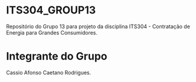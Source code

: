 # ITS304_GROUP13
Repositório do Grupo 13 para projeto da disciplina ITS304 - Contratação de Energia para Grandes Consumidores.

# Integrante do Grupo
  Cassio Afonso Caetano Rodrigues.

